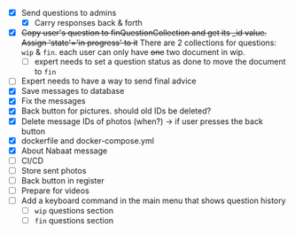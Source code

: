 - [x] Send questions to admins 
  - [x] Carry responses back & forth  
- [x] <s>Copy user's question to finQuestionCollection and get its _id value. Assign 'state'='in progress' to it</s> There are 2 collections for questions: `wip` & `fin`. each user can only have <s>one</s> two document in wip. 
  - [ ] expert needs to set a question status as done to move the document to `fin`
- [ ] Expert needs to have a way to send final advice 
- [x] Save messages to database
- [x] Fix the messages  
- [x] Back button for pictures. should old IDs be deleted?  
- [x] Delete message IDs of photos (when?) -> if user presses the back button
- [x] dockerfile and docker-compose.yml
- [x] About Nabaat message
- [ ] CI/CD
- [ ] Store sent photos
- [ ] Back button in register
- [ ] Prepare for videos
- [ ] Add a keyboard command in the main menu that shows question history
  - [ ] `wip` questions section
  - [ ] `fin` questions section